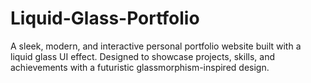 # Liquid-Glass-Portfolio
A sleek, modern, and interactive personal portfolio website built with a liquid glass UI effect. Designed to showcase projects, skills, and achievements with a futuristic glassmorphism-inspired design.
